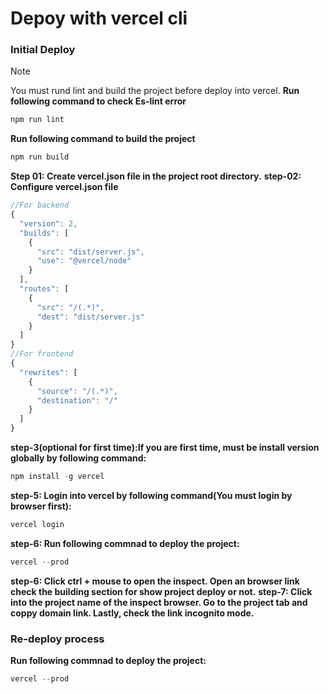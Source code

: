 # Depoy with vercel cli

### Initial Deploy

> [!NOTE]
> You must rund lint and build the project before deploy into vercel.
> **Run following command to check Es-lint error**

```javascript
npm run lint
```

**Run following command to build the project**

```javascript
npm run build
```

**Step 01: Create vercel.json file in the project root directory.**
**step-02: Configure vercel.json file**

```javascript
//For backend
{
  "version": 2,
  "builds": [
    {
      "src": "dist/server.js",
      "use": "@vercel/node"
    }
  ],
  "routes": [
    {
      "src": "/(.*)",
      "dest": "dist/server.js"
    }
  ]
}
//For frontend
{
  "rewrites": [
    {
      "source": "/(.*)",
      "destination": "/"
    }
  ]
}
```

**step-3(optional for first time):If you are first time, must be install version globally by following command:**

```javascript
npm install -g vercel
```

**step-5: Login into vercel by following command(You must login by browser first):**

```javascript
vercel login
```

**step-6: Run following commnad to deploy the project:**

```javascript
vercel --prod
```

**step-6: Click ctrl + mouse to open the inspect. Open an browser link check the building section for show project deploy or not.**
**step-7: Click into the project name of the inspect browser. Go to the project tab and coppy domain link. Lastly, check the link incognito mode.**

### Re-deploy process

**Run following commnad to deploy the project:**

```javascript
vercel --prod
```
